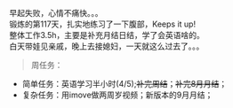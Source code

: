 早起失败，心情不痛快。。。     
锻炼的第117天，扎实地练习了一下腹部，Keeps it up!  
整体工作3.5h，主要是补充月结日结，学了会英语啥的。     
白天带娃见亲戚，晚上去接媳妇，一天就这么过去了。。。   
>周任务：
+ 简单任务：英语学习半小时(4/5);~~补完周结~~；~~补完8月月结~~； 
+ 复杂任务：用imove做两周岁视频；新版本的9月月结；
